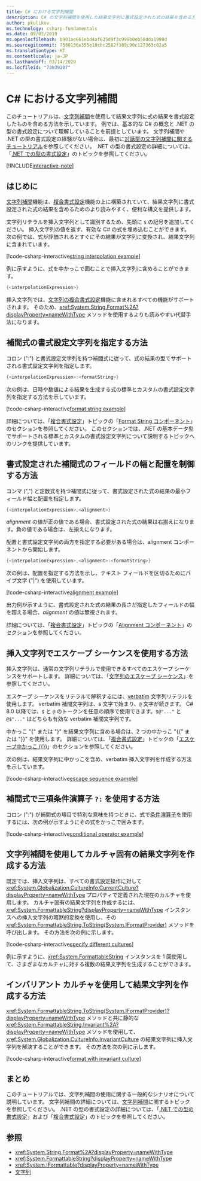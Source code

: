 ```yaml
---
title: C# における文字列補間
description: C# の文字列補間を使用した結果文字列に書式設定された式の結果を含める方法について説明します。
author: pkulikov
ms.technology: csharp-fundamentals
ms.date: 09/02/2019
ms.openlocfilehash: b901ae661ebd4af625d9f3c999b0eb50dda1990d
ms.sourcegitcommit: 7588136e355e10cbc2582f389c90c127363c02a5
ms.translationtype: HT
ms.contentlocale: ja-JP
ms.lasthandoff: 03/14/2020
ms.locfileid: "73039207"
---
```

# <a name="string-interpolation-in-c"></a>C\# における文字列補間

このチュートリアルは、[文字列補間](../language-reference/tokens/interpolated.md)を使用して結果文字列に式の結果を書式設定したものを含める方法を示しています。 例では、基本的な C# の概念と .NET の型の書式設定について理解していることを前提としています。 文字列補間や .NET の型の書式設定の経験がない場合は、最初に[対話型の文字列補間に関するチュートリアル](exploration/interpolated-strings.yml)を参照してください。 .NET の型の書式設定の詳細については、「[.NET での型の書式設定](../../standard/base-types/formatting-types.md)」のトピックを参照してください。

[!INCLUDE[interactive-note](~/includes/csharp-interactive-note.md)]

## <a name="introduction"></a>はじめに

[文字列補間](../language-reference/tokens/interpolated.md)機能は、[複合書式設定](../../standard/base-types/composite-formatting.md)機能の上に構築されていて、結果文字列に書式設定された式の結果を含めるためのより読みやすく、便利な構文を提供します。

文字列リテラルを挿入文字列として識別するため、先頭に `$` の記号を追加してください。 挿入文字列の値を返す、有効な C# の式を埋め込むことができます。 次の例では、式が評価されるとすぐにその結果が文字列に変換され、結果文字列に含まれています。

[!code-csharp-interactive[string interpolation example](~/samples/snippets/csharp/tutorials/string-interpolation/Program.cs#1)]

例に示すように、式を中かっこで囲むことで挿入文字列に含めることができます。

```csharp
{<interpolationExpression>}
```

挿入文字列では、[文字列の複合書式設定](../../standard/base-types/composite-formatting.md)機能に含まれるすべての機能がサポートされます。 そのため、<xref:System.String.Format%2A?displayProperty=nameWithType> メソッドを使用するよりも読みやすい代替手法になります。

## <a name="how-to-specify-a-format-string-for-an-interpolation-expression"></a>補間式の書式設定文字列を指定する方法

コロン (":") と書式設定文字列を持つ補間式に従って、式の結果の型でサポートされる書式設定文字列を指定します。

```csharp
{<interpolationExpression>:<formatString>}
```

次の例は、日時や数値による結果を生成する式の標準とカスタムの書式設定文字列を指定する方法を示しています。

[!code-csharp-interactive[format string example](~/samples/snippets/csharp/tutorials/string-interpolation/Program.cs#2)]

詳細については、「[複合書式設定](../../standard/base-types/composite-formatting.md#format-string-component)」トピックの「[Format String コンポーネント](../../standard/base-types/composite-formatting.md)」のセクションを参照してください。 このセクションでは、.NET の基本データ型でサポートされる標準とカスタムの書式設定文字列について説明するトピックへのリンクを提供しています。

## <a name="how-to-control-the-field-width-and-alignment-of-the-formatted-interpolation-expression"></a>書式設定された補間式のフィールドの幅と配置を制御する方法

コンマ (",") と定数式を持つ補間式に従って、書式設定された式の結果の最小フィールド幅と配置を指定します。

```csharp
{<interpolationExpression>,<alignment>}
```

*alignment* の値が正の値である場合、書式設定された式の結果は右揃えになります。負の値である場合は、左揃えになります。

配置と書式設定文字列の両方を指定する必要がある場合は、alignment コンポーネントから開始します。

```csharp
{<interpolationExpression>,<alignment>:<formatString>}
```

次の例は、配置を指定する方法を示し、テキスト フィールドを区切るためにパイプ文字 ("|") を使用しています。

[!code-csharp-interactive[alignment example](~/samples/snippets/csharp/tutorials/string-interpolation/Program.cs#3)]

出力例が示すように、書式設定された式の結果の長さが指定したフィールドの幅を超える場合、*alignment* の値は無視されます。

詳細については、「[複合書式設定](../../standard/base-types/composite-formatting.md#alignment-component)」トピックの「[Alignment コンポーネント](../../standard/base-types/composite-formatting.md)」のセクションを参照してください。

## <a name="how-to-use-escape-sequences-in-an-interpolated-string"></a>挿入文字列でエスケープ シーケンスを使用する方法

挿入文字列は、通常の文字列リテラルで使用できるすべてのエスケープ シーケンスをサポートします。 詳細については、「[文字列のエスケープ シーケンス](../programming-guide/strings/index.md#string-escape-sequences)」を参照してください。

エスケープ シーケンスをリテラルで解釈するには、[verbatim](../language-reference/tokens/verbatim.md) 文字列リテラルを使用します。 verbatim 補間文字列は、`$` 文字で始まり、`@` 文字が続きます。 C# 8.0 以降では、`$` と `@` のトークンを任意の順序で使用できます。`$@"..."` と `@$"..."` はどちらも有効な verbatim 補間文字列です。

中かっこ "{" または "}" を結果文字列に含める場合は、2 つの中かっこ "{{" または "}}" を使用します。 詳細については、「[複合書式設定](../../standard/base-types/composite-formatting.md#escaping-braces)」トピックの「[エスケープ中かっこ ({})](../../standard/base-types/composite-formatting.md)」のセクションを参照してください。

次の例は、結果文字列に中かっこを含め、verbatim 挿入文字列を作成する方法を示しています。

[!code-csharp-interactive[escape sequence example](~/samples/snippets/csharp/tutorials/string-interpolation/Program.cs#4)]

## <a name="how-to-use-a-ternary-conditional-operator--in-an-interpolation-expression"></a>補間式で三項条件演算子 `?:` を使用する方法

コロン (":") が補間式の項目で特別な意味を持つときに、式で[条件演算子](../language-reference/operators/conditional-operator.md)を使用するには、次の例が示すようにその式をかっこで囲みます。

[!code-csharp-interactive[conditional operator example](~/samples/snippets/csharp/tutorials/string-interpolation/Program.cs#5)]

## <a name="how-to-create-a-culture-specific-result-string-with-string-interpolation"></a>文字列補間を使用してカルチャ固有の結果文字列を作成する方法

既定では、挿入文字列は、すべての書式設定操作に対して <xref:System.Globalization.CultureInfo.CurrentCulture?displayProperty=nameWithType> プロパティで定義された現在のカルチャを使用します。 カルチャ固有の結果文字列を作成するには、<xref:System.FormattableString?displayProperty=nameWithType> インスタンスへの挿入文字列の暗黙的変換を使用し、その <xref:System.FormattableString.ToString(System.IFormatProvider)> メソッドを呼び出します。 その方法を次の例に示します。

[!code-csharp-interactive[specify different cultures](~/samples/snippets/csharp/tutorials/string-interpolation/Program.cs#6)]

例に示すように、<xref:System.FormattableString> インスタンスを 1 回使用して、さまざまなカルチャに対する複数の結果文字列を生成することができます。

## <a name="how-to-create-a-result-string-using-the-invariant-culture"></a>インバリアント カルチャを使用して結果文字列を作成する方法

<xref:System.FormattableString.ToString(System.IFormatProvider)?displayProperty=nameWithType> メソッドと共に静的な <xref:System.FormattableString.Invariant%2A?displayProperty=nameWithType> メソッドを使用して、<xref:System.Globalization.CultureInfo.InvariantCulture> の結果文字列に挿入文字列を解決することができます。 その方法を次の例に示します。

[!code-csharp-interactive[format with invariant culture](~/samples/snippets/csharp/tutorials/string-interpolation/Program.cs#7)]

## <a name="conclusion"></a>まとめ

このチュートリアルでは、文字列補間の使用に関する一般的なシナリオについて説明しています。 文字列補間の詳細については、[文字列補間](../language-reference/tokens/interpolated.md)に関するトピックを参照してください。 .NET の型の書式設定の詳細については、「[.NET での型の書式設定](../../standard/base-types/formatting-types.md)」および「[複合書式設定](../../standard/base-types/composite-formatting.md)」のトピックを参照してください。

## <a name="see-also"></a>参照

- <xref:System.String.Format%2A?displayProperty=nameWithType>
- <xref:System.FormattableString?displayProperty=nameWithType>
- <xref:System.IFormattable?displayProperty=nameWithType>
- [文字列](../programming-guide/strings/index.md)
